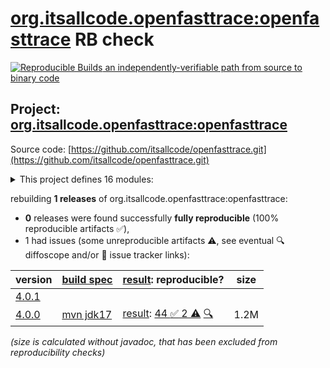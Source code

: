 [org.itsallcode.openfasttrace:openfasttrace](https://central.sonatype.com/artifact/org.itsallcode.openfasttrace/openfasttrace/versions) RB check
=======

[![Reproducible Builds](https://reproducible-builds.org/images/logos/rb.svg) an independently-verifiable path from source to binary code](https://reproducible-builds.org/)

## Project: [org.itsallcode.openfasttrace:openfasttrace](https://central.sonatype.com/artifact/org.itsallcode.openfasttrace/openfasttrace/versions)

Source code: [https://github.com/itsallcode/openfasttrace.git](https://github.com/itsallcode/openfasttrace.git)

<details><summary>This project defines 16 modules:</summary>

* [org.itsallcode.openfasttrace:openfasttrace](https://central.sonatype.com/artifact/org.itsallcode.openfasttrace/openfasttrace/4.0.0)
* [org.itsallcode.openfasttrace:openfasttrace-api](https://central.sonatype.com/artifact/org.itsallcode.openfasttrace/openfasttrace-api/4.0.0)
* [org.itsallcode.openfasttrace:openfasttrace-core](https://central.sonatype.com/artifact/org.itsallcode.openfasttrace/openfasttrace-core/4.0.0)
* [org.itsallcode.openfasttrace:openfasttrace-exporter-common](https://central.sonatype.com/artifact/org.itsallcode.openfasttrace/openfasttrace-exporter-common/4.0.0)
* [org.itsallcode.openfasttrace:openfasttrace-exporter-specobject](https://central.sonatype.com/artifact/org.itsallcode.openfasttrace/openfasttrace-exporter-specobject/4.0.0)
* [org.itsallcode.openfasttrace:openfasttrace-importer-lightweightmarkup](https://central.sonatype.com/artifact/org.itsallcode.openfasttrace/openfasttrace-importer-lightweightmarkup/4.0.0)
* [org.itsallcode.openfasttrace:openfasttrace-importer-markdown](https://central.sonatype.com/artifact/org.itsallcode.openfasttrace/openfasttrace-importer-markdown/4.0.0)
* [org.itsallcode.openfasttrace:openfasttrace-importer-restructuredtext](https://central.sonatype.com/artifact/org.itsallcode.openfasttrace/openfasttrace-importer-restructuredtext/4.0.0)
* [org.itsallcode.openfasttrace:openfasttrace-importer-specobject](https://central.sonatype.com/artifact/org.itsallcode.openfasttrace/openfasttrace-importer-specobject/4.0.0)
* [org.itsallcode.openfasttrace:openfasttrace-importer-tag](https://central.sonatype.com/artifact/org.itsallcode.openfasttrace/openfasttrace-importer-tag/4.0.0)
* [org.itsallcode.openfasttrace:openfasttrace-importer-xmlparser](https://central.sonatype.com/artifact/org.itsallcode.openfasttrace/openfasttrace-importer-xmlparser/4.0.0)
* [org.itsallcode.openfasttrace:openfasttrace-importer-zip](https://central.sonatype.com/artifact/org.itsallcode.openfasttrace/openfasttrace-importer-zip/4.0.0)
* [org.itsallcode.openfasttrace:openfasttrace-parent](https://central.sonatype.com/artifact/org.itsallcode.openfasttrace/openfasttrace-parent/4.0.0)
* [org.itsallcode.openfasttrace:openfasttrace-reporter-aspec](https://central.sonatype.com/artifact/org.itsallcode.openfasttrace/openfasttrace-reporter-aspec/4.0.0)
* [org.itsallcode.openfasttrace:openfasttrace-reporter-html](https://central.sonatype.com/artifact/org.itsallcode.openfasttrace/openfasttrace-reporter-html/4.0.0)
* [org.itsallcode.openfasttrace:openfasttrace-reporter-plaintext](https://central.sonatype.com/artifact/org.itsallcode.openfasttrace/openfasttrace-reporter-plaintext/4.0.0)
</details>

rebuilding **1 releases** of org.itsallcode.openfasttrace:openfasttrace:
- **0** releases were found successfully **fully reproducible** (100% reproducible artifacts :white_check_mark:),
- 1 had issues (some unreproducible artifacts :warning:, see eventual :mag: diffoscope and/or :memo: issue tracker links):

| version | [build spec](/BUILDSPEC.md) | [result](https://reproducible-builds.org/docs/jvm/): reproducible? | size |
| -- | --------- | ------ | -- |
| [4.0.1](https://central.sonatype.com/artifact/org.itsallcode.openfasttrace/openfasttrace/4.0.1/pom) | | | |
| [4.0.0](https://central.sonatype.com/artifact/org.itsallcode.openfasttrace/openfasttrace/4.0.0/pom) | [mvn jdk17](openfasttrace-4.0.0.buildspec) | [result](openfasttrace-4.0.0.buildinfo): [44 :white_check_mark:  2 :warning:](openfasttrace-4.0.0.buildcompare) [:mag:](openfasttrace-4.0.0.diffoscope) | 1.2M |

<i>(size is calculated without javadoc, that has been excluded from reproducibility checks)</i>
